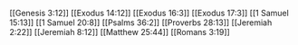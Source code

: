 [[Genesis 3:12]]
[[Exodus 14:12]]
[[Exodus 16:3]]
[[Exodus 17:3]]
[[1 Samuel 15:13]]
[[1 Samuel 20:8]]
[[Psalms 36:2]]
[[Proverbs 28:13]]
[[Jeremiah 2:22]]
[[Jeremiah 8:12]]
[[Matthew 25:44]]
[[Romans 3:19]]
